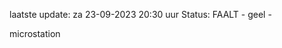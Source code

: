 laatste update: 
za 23-09-2023 20:30   uur 
Status: FAALT - geel - 
<div class="service Y">microstation</div>